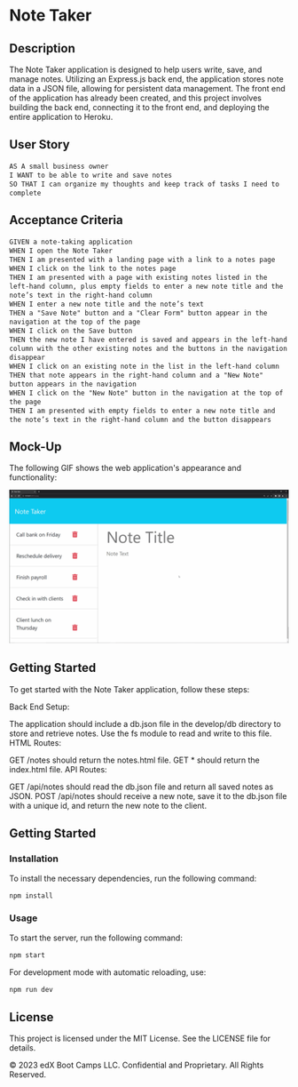 # Note Taker

## Description

The Note Taker application is designed to help users write, save, and manage notes. Utilizing an Express.js back end, the application stores note data in a JSON file, allowing for persistent data management. The front end of the application has already been created, and this project involves building the back end, connecting it to the front end, and deploying the entire application to Heroku.

## User Story

```
AS A small business owner
I WANT to be able to write and save notes
SO THAT I can organize my thoughts and keep track of tasks I need to complete
```

## Acceptance Criteria

```
GIVEN a note-taking application
WHEN I open the Note Taker
THEN I am presented with a landing page with a link to a notes page
WHEN I click on the link to the notes page
THEN I am presented with a page with existing notes listed in the left-hand column, plus empty fields to enter a new note title and the note’s text in the right-hand column
WHEN I enter a new note title and the note’s text
THEN a "Save Note" button and a "Clear Form" button appear in the navigation at the top of the page
WHEN I click on the Save button
THEN the new note I have entered is saved and appears in the left-hand column with the other existing notes and the buttons in the navigation disappear
WHEN I click on an existing note in the list in the left-hand column
THEN that note appears in the right-hand column and a "New Note" button appears in the navigation
WHEN I click on the "New Note" button in the navigation at the top of the page
THEN I am presented with empty fields to enter a new note title and the note’s text in the right-hand column and the button disappears

```

## Mock-Up

The following GIF shows the web application's appearance and functionality:

![Existing notes are listed in the left-hand column with empty fields on the right-hand side for the new note’s title and text.](./Assets/11-express-homework-demo.gif)

## Getting Started

To get started with the Note Taker application, follow these steps:

Back End Setup:

The application should include a db.json file in the develop/db directory to store and retrieve notes.
Use the fs module to read and write to this file.
HTML Routes:

GET /notes should return the notes.html file.
GET \* should return the index.html file.
API Routes:

GET /api/notes should read the db.json file and return all saved notes as JSON.
POST /api/notes should receive a new note, save it to the db.json file with a unique id, and return the new note to the client.

## Getting Started
### Installation
To install the necessary dependencies, run the following command:

 ```sh
npm install
```

### Usage
To start the server, run the following command:


 ```sh
npm start
```
For development mode with automatic reloading, use:

 ```sh
npm run dev
```
## License
This project is licensed under the MIT License. See the LICENSE file for details.


© 2023 edX Boot Camps LLC. Confidential and Proprietary. All Rights Reserved.
